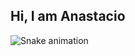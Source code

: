 
## Hi, I am Anastacio

 ![Snake animation](https://github.com/eagrundy/eagrundy/blob/output/github-contribution-grid-snake.svg)
 
